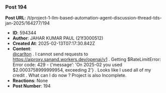 ### Post 194
**Post URL**: /t/project-1-llm-based-automation-agent-discussion-thread-tds-jan-2025/164277/194
- **ID**: 594344
- **Author**: JAHAR KUMAR PAUL (21f3000512)
- **Created At**: 2025-02-13T07:17:30.842Z
- **Content**:  
  <a class="mention" href="/u/carlton">@carlton</a> . I cannot send requests to <a href="https://aiproxy.sanand.workers.dev/openai/v1" rel="noopener nofollow ugc">https://aiproxy.sanand.workers.dev/openai/v1</a> . Getting  $RateLimitError: Error code: 429 - {‘message’: 'On 2025-02 you used $2.0003758999999954, exceeding <span class="math">2'}</span>  . Looks like I used all of my credit . What can I do now ? Project is also Incomplete.
- **Reactions**: None
- **Post Number**: 194


